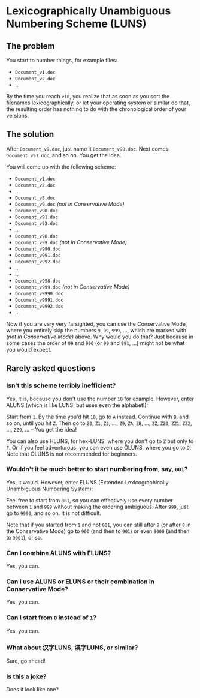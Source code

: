 # Lexicographically Unambiguous Numbering Scheme (LUNS)

## The problem

You start to number things, for example files:

* `Document_v1.doc`
* `Document_v2.doc`
* ...

By the time you reach `v10`, you realize that as soon as you sort the filenames lexicographically,
or let your operating system or similar do that, the resulting order has nothing to do with
the chronological order of your versions.

## The solution

After `Document_v9.doc`, just name it `Document_v90.doc`. Next comes `Document_v91.doc`, and so on.
You get the idea. 

You will come up with the following scheme:

* `Document_v1.doc`
* `Document_v2.doc`
* ...
* `Document_v8.doc`
* `Document_v9.doc` *(not in Conservative Mode)*
* `Document_v90.doc`
* `Document_v91.doc`
* `Document_v92.doc`
* ...
* `Document_v98.doc`
* `Document_v99.doc` *(not in Conservative Mode)*
* `Document_v990.doc`
* `Document_v991.doc`
* `Document_v992.doc`
* ...
* ...
* `Document_v998.doc`
* `Document_v999.doc` *(not in Conservative Mode)*
* `Document_v9990.doc`
* `Document_v9991.doc`
* `Document_v9992.doc`
* ...

Now if you are very very farsighted, you can use the Conservative Mode, where you entirely skip
the numbers `9`, `99`, `999`, ..., which are marked with *(not in Conservative Mode)* above.
Why would you do that? Just because in some cases the order of `99` and `990` (or `99` and `991`, ...)
might not be what you would expect.

## Rarely asked questions

### Isn't this scheme terribly inefficient?

Yes, it is, because you don't use the number `10` for example. However, enter ALUNS (which is
like LUNS, but uses even the alphabet!):

Start from `1`. By the time you'd hit `10`, go to `A` instead. Continue with `B`, and so on, until
you hit `Z`. Then go to `Z0`, `Z1`, `Z2`, ..., `Z9`, `ZA`, `ZB`, ..., `ZZ`, `ZZ0`, `ZZ1`, `ZZ2`,
..., `ZZ9`, ... – You get the idea!

You can also use HLUNS, for hex-LUNS, where you don't go to `Z` but only to `F`. Or if you feel
adventurous, you can even use ÖLUNS, where you go to `Ö`! Note that ÖLUNS is not recommended
for beginners.

### Wouldn't it be much better to start numbering from, say, `001`?

Yes, it would. However, enter ELUNS (Extended Lexicographically Unambiguous Numbering System):

Feel free to start from `001`, so you can effectively use every number between `1` and `999` without
making the ordering ambiguous. After `999`, just go to `9990`, and so on. It is not difficult.

Note that if you started from `1` and not `001`, you can still after `9` (or after `8` in the
Conservative Mode) go to `900` (and then to `901`) or even `9000` (and then to `9001`), or so.

### Can I combine ALUNS with ELUNS?

Yes, you can.

### Can I use ALUNS or ELUNS or their combination in Conservative Mode?

Yes, you can.

### Can I start from `0` instead of `1`?

Yes, you can.

### What about 汉字LUNS, 漢字LUNS, or similar?

Sure, go ahead!

### Is this a joke?

Does it look like one?